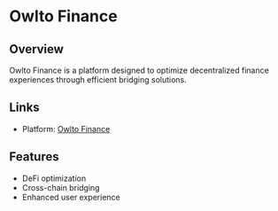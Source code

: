 # Owlto Finance

## Overview
Owlto Finance is a platform designed to optimize decentralized finance experiences through efficient bridging solutions.

## Links
- Platform: [Owlto Finance](https://owlto.finance/?ref=0x7d476A983Ee4F639921A2acc54F3055761748e85)

## Features
- DeFi optimization
- Cross-chain bridging
- Enhanced user experience 
